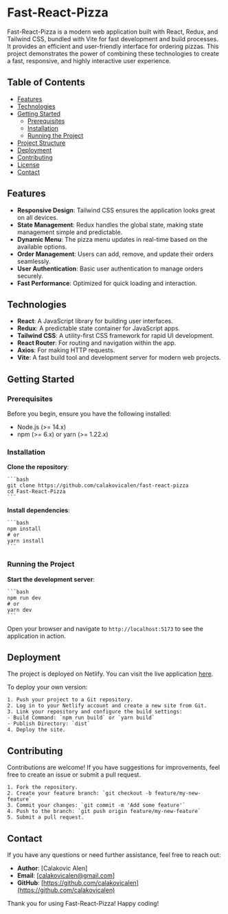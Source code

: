 # Fast-React-Pizza

Fast-React-Pizza is a modern web application built with React, Redux, and Tailwind CSS, bundled with Vite for fast development and build processes. It provides an efficient and user-friendly interface for ordering pizzas. This project demonstrates the power of combining these technologies to create a fast, responsive, and highly interactive user experience.

## Table of Contents

- [Features](#features)
- [Technologies](#technologies)
- [Getting Started](#getting-started)
  - [Prerequisites](#prerequisites)
  - [Installation](#installation)
  - [Running the Project](#running-the-project)
- [Project Structure](#project-structure)
- [Deployment](#deployment)
- [Contributing](#contributing)
- [License](#license)
- [Contact](#contact)

## Features

- **Responsive Design**: Tailwind CSS ensures the application looks great on all devices.
- **State Management**: Redux handles the global state, making state management simple and predictable.
- **Dynamic Menu**: The pizza menu updates in real-time based on the available options.
- **Order Management**: Users can add, remove, and update their orders seamlessly.
- **User Authentication**: Basic user authentication to manage orders securely.
- **Fast Performance**: Optimized for quick loading and interaction.

## Technologies

- **React**: A JavaScript library for building user interfaces.
- **Redux**: A predictable state container for JavaScript apps.
- **Tailwind CSS**: A utility-first CSS framework for rapid UI development.
- **React Router**: For routing and navigation within the app.
- **Axios**: For making HTTP requests.
- **Vite**: A fast build tool and development server for modern web projects.

## Getting Started

### Prerequisites

Before you begin, ensure you have the following installed:

- Node.js (>= 14.x)
- npm (>= 6.x) or yarn (>= 1.22.x)

### Installation

**Clone the repository**:

    ```bash
    git clone https://github.com/calakovicalen/fast-react-pizza
    cd Fast-React-Pizza
    ```

**Install dependencies**:

    ```bash
    npm install
    # or
    yarn install
    ```

### Running the Project

**Start the development server**:

    ```bash
    npm run dev
    # or
    yarn dev
    ```

Open your browser and navigate to `http://localhost:5173` to see the application in action.

## Deployment

The project is deployed on Netlify. You can visit the live application [here](https://alen-fast-react-pizza.netlify.app/).

To deploy your own version:

    1. Push your project to a Git repository.
    2. Log in to your Netlify account and create a new site from Git.
    3. Link your repository and configure the build settings:
    - Build Command: `npm run build` or `yarn build`
    - Publish Directory: `dist`
    4. Deploy the site.

## Contributing

Contributions are welcome! If you have suggestions for improvements, feel free to create an issue or submit a pull request.

    1. Fork the repository.
    2. Create your feature branch: `git checkout -b feature/my-new-feature`
    3. Commit your changes: `git commit -m 'Add some feature'`
    4. Push to the branch: `git push origin feature/my-new-feature`
    5. Submit a pull request.

## Contact

If you have any questions or need further assistance, feel free to reach out:

- **Author**: [Calakovic Alen]
- **Email**: [calakovicalen@gmail.com]
- **GitHub**: [https://github.com/calakovicalen](https://github.com/calakovicalen)

Thank you for using Fast-React-Pizza! Happy coding!
